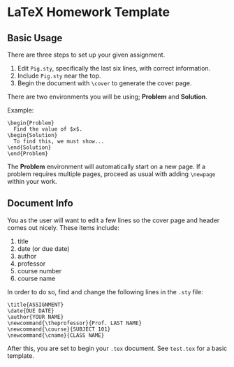 # LaTeX Homework Template

## Basic Usage
There are three steps to set up your given assignment.

1. Edit `Pig.sty`, specifically the last six lines, with correct information.
2. Include `Pig.sty` near the top.
3. Begin the document with `\cover` to generate the cover page.

There are two environments you will be using; **Problem** and **Solution**.

Example:
```
\begin{Problem}
  Find the value of $x$.
\begin{Solution}
  To find this, we must show...
\end{Solution}
\end{Problem}
```

The **Problem** environment will automatically start on a new page. If a problem requires multiple pages, proceed as usual with adding `\newpage` within your work.

## Document Info
You as the user will want to edit a few lines so the cover page and header comes out nicely. These items include:
1. title
2. date (or due date)
3. author
4. professor
5. course number
6. course name

In order to do so, find and change the following lines in the `.sty` file:
```
\title{ASSIGNMENT}
\date{DUE DATE}
\author{YOUR NAME}
\newcommand{\theprofessor}{Prof. LAST NAME}
\newcommand{\course}{SUBJECT 101}
\newcommand{\cname}{CLASS NAME}
```

After this, you are set to begin your `.tex` document. See `test.tex` for a basic template.
